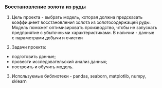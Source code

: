 ### Восстановление золота из руды

1. Цель проекта - выбрать модель, которая должна предсказать коэффициент восстановления золота из золотосодержащей руды. Модель поможет оптимизировать производство, чтобы не запускать предприятие с убыточными характеристиками.
В наличии - данные с параметрами добычи и очистки  

2. Задачи проекта:
- подготовить данные;
- провести исследовательский анализ данных;
- построить и обучить модель.

3. Используемые библиотеки - pandas, seaborn, matplotlib, numpy, sklearn
